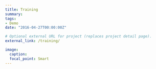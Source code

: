 ```yaml
---
title: Training
summary:
tags:
- Demo
date: "2016-04-27T00:00:00Z"

# Optional external URL for project (replaces project detail page).
external_link: /training/

image:
  caption:
  focal_point: Smart
---
```

